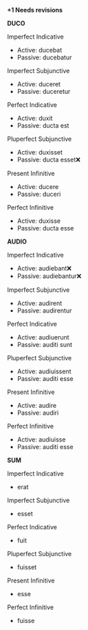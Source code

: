 **+1 Needs revisions**

**DUCO**

Imperfect Indicative
- Active: ducebat
- Passive: ducebatur

Imperfect Subjunctive
- Active: duceret
- Passive: duceretur

Perfect Indicative
- Active: duxit
- Passive: ducta est

Pluperfect Subjunctive
- Active: duxisset
- Passive: ducta esset❌

Present Infinitive
- Active: ducere
- Passive: duceri

Perfect Infinitive
- Active: duxisse
- Passive: ducta esse


**AUDIO**

Imperfect Indicative
- Active: audiebant❌
- Passive: audiebantur❌

Imperfect Subjunctive
- Active: audirent
- Passive: audirentur

Perfect Indicative
- Active: audiuerunt
- Passive: auditi sunt

Pluperfect Subjunctive
- Active: audiuissent
- Passive: auditi esse

Present Infinitive
- Active: audire
- Passive: audiri

Perfect Infinitive
- Active: audiuisse
- Passive: auditi esse


**SUM**

Imperfect Indicative
- erat

Imperfect Subjunctive
- esset

Perfect Indicative
- fuit

Pluperfect Subjunctive
- fuisset

Present Infinitive
- esse

Perfect Infinitive
- fuisse
